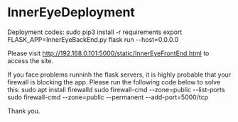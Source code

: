 # InnerEyeDeployment

Deployment codes:
    sudo pip3 install -r requirements
    export FLASK_APP=InnerEyeBackEnd.py
    flask run --host=0.0.0.0
  
Please visit http://192.168.0.101:5000/static/InnerEyeFrontEnd.html to access the site.

If you face problems runninh the flask servers, it is highly probable that your firewall is blocking the app. Please run the following code below to solve this:
    sudo apt install firewalld
    sudo firewall-cmd --zone=public --list-ports
    sudo firewall-cmd --zone=public --permanent --add-port=5000/tcp

Thank you.
